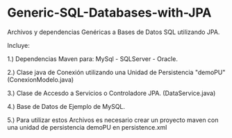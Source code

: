 # Generic-SQL-Databases-with-JPA
Archivos y dependencias Genéricas  a Bases de Datos SQL utilizando JPA.


Incluye:

1.) Dependencias Maven para: MySql - SQLServer  - Oracle.

2.) Clase java de Conexión utilizando una Unidad de Persistencia "demoPU" (ConexionModelo.java)

3.) Clase de Accesdo a Servicios o Controladore JPA. (DataService.java)

4.) Base de Datos de Ejemplo de MySQL.

5.) Para utilizar estos Archivos es necesario crear un proyecto maven con una unidad de persistencia demoPU en persistence.xml
